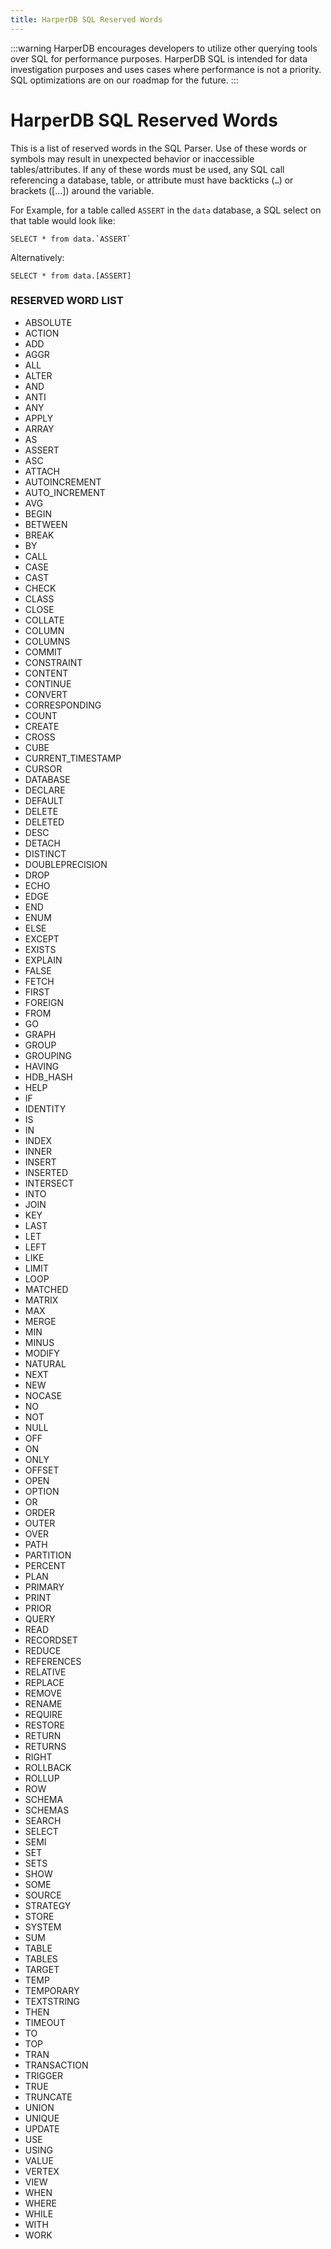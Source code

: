 ```yaml
---
title: HarperDB SQL Reserved Words
---
```


:::warning
HarperDB encourages developers to utilize other querying tools over SQL for performance purposes. HarperDB SQL is intended for data investigation purposes and uses cases where performance is not a priority. SQL optimizations are on our roadmap for the future.
:::

# HarperDB SQL Reserved Words

This is a list of reserved words in the SQL Parser. Use of these words or symbols may result in unexpected behavior or inaccessible tables/attributes. If any of these words must be used, any SQL call referencing a database, table, or attribute must have backticks (`…`) or brackets ([…]) around the variable.

For Example, for a table called `ASSERT` in the `data` database, a SQL select on that table would look like:

```
SELECT * from data.`ASSERT`
```

Alternatively:

```
SELECT * from data.[ASSERT]
```

### RESERVED WORD LIST

- ABSOLUTE
- ACTION
- ADD
- AGGR
- ALL
- ALTER
- AND
- ANTI
- ANY
- APPLY
- ARRAY
- AS
- ASSERT
- ASC
- ATTACH
- AUTOINCREMENT
- AUTO_INCREMENT
- AVG
- BEGIN
- BETWEEN
- BREAK
- BY
- CALL
- CASE
- CAST
- CHECK
- CLASS
- CLOSE
- COLLATE
- COLUMN
- COLUMNS
- COMMIT
- CONSTRAINT
- CONTENT
- CONTINUE
- CONVERT
- CORRESPONDING
- COUNT
- CREATE
- CROSS
- CUBE
- CURRENT_TIMESTAMP
- CURSOR
- DATABASE
- DECLARE
- DEFAULT
- DELETE
- DELETED
- DESC
- DETACH
- DISTINCT
- DOUBLEPRECISION
- DROP
- ECHO
- EDGE
- END
- ENUM
- ELSE
- EXCEPT
- EXISTS
- EXPLAIN
- FALSE
- FETCH
- FIRST
- FOREIGN
- FROM
- GO
- GRAPH
- GROUP
- GROUPING
- HAVING
- HDB_HASH
- HELP
- IF
- IDENTITY
- IS
- IN
- INDEX
- INNER
- INSERT
- INSERTED
- INTERSECT
- INTO
- JOIN
- KEY
- LAST
- LET
- LEFT
- LIKE
- LIMIT
- LOOP
- MATCHED
- MATRIX
- MAX
- MERGE
- MIN
- MINUS
- MODIFY
- NATURAL
- NEXT
- NEW
- NOCASE
- NO
- NOT
- NULL
- OFF
- ON
- ONLY
- OFFSET
- OPEN
- OPTION
- OR
- ORDER
- OUTER
- OVER
- PATH
- PARTITION
- PERCENT
- PLAN
- PRIMARY
- PRINT
- PRIOR
- QUERY
- READ
- RECORDSET
- REDUCE
- REFERENCES
- RELATIVE
- REPLACE
- REMOVE
- RENAME
- REQUIRE
- RESTORE
- RETURN
- RETURNS
- RIGHT
- ROLLBACK
- ROLLUP
- ROW
- SCHEMA
- SCHEMAS
- SEARCH
- SELECT
- SEMI
- SET
- SETS
- SHOW
- SOME
- SOURCE
- STRATEGY
- STORE
- SYSTEM
- SUM
- TABLE
- TABLES
- TARGET
- TEMP
- TEMPORARY
- TEXTSTRING
- THEN
- TIMEOUT
- TO
- TOP
- TRAN
- TRANSACTION
- TRIGGER
- TRUE
- TRUNCATE
- UNION
- UNIQUE
- UPDATE
- USE
- USING
- VALUE
- VERTEX
- VIEW
- WHEN
- WHERE
- WHILE
- WITH
- WORK
